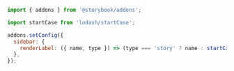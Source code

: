 ```js filename=".storybook/manager.js" renderer="common" language="js"
import { addons } from '@storybook/addons';

import startCase from 'lodash/startCase';

addons.setConfig({
  sidebar: {
    renderLabel: ({ name, type }) => (type === 'story' ? name : startCase(name)),
  },
});
```
